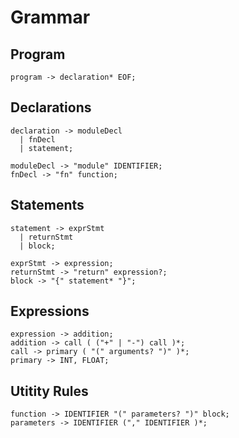 # Grammar

## Program

```
program -> declaration* EOF;
```

## Declarations

```
declaration -> moduleDecl
  | fnDecl
  | statement;

moduleDecl -> "module" IDENTIFIER;
fnDecl -> "fn" function;
```

## Statements

```
statement -> exprStmt
  | returnStmt
  | block;

exprStmt -> expression;
returnStmt -> "return" expression?;
block -> "{" statement* "}";
```

## Expressions

```
expression -> addition;
addition -> call ( ("+" | "-") call )*;
call -> primary ( "(" arguments? ")" )*;
primary -> INT, FLOAT;
```

## Utitity Rules

```
function -> IDENTIFIER "(" parameters? ")" block;
parameters -> IDENTIFIER ("," IDENTIFIER )*;
```
